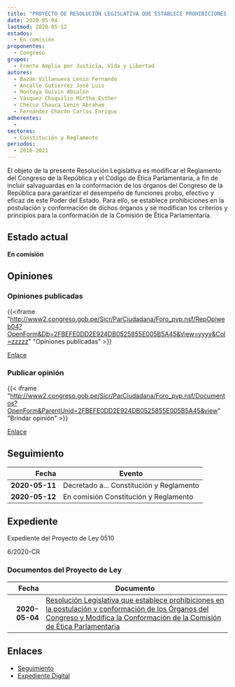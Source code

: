 ```yaml
---
title: "PROYECTO DE RESOLUCIÓN LEGISLATIVA QUE ESTABLECE PROHIBICIONES EN LA POSTULACIÓN Y CONFORMACIÓN DE LOS ÓRGANOS DEL CONGRESO Y MODIFICA LA CONFORMACIÓN DE LA COMISIÓN DE ÉTICA PARLAMENTARIA"
date: 2020-05-04
lastmod: 2020-05-12
estados: 
  - En comisión
proponentes: 
  - Congreso
grupos: 
  - Frente Amplio por Justicia, Vida y Libertad
autores: 
  - Bazán Villanueva Lenin Fernando
  - Ancalle Gutierrez José Luis
  - Montoya Guivin Absalón
  - Vásquez Chuquilin Mirtha Esther
  - Checco Chauca Lenin Abraham
  - Fernández Chacón Carlos Enrique
adherentes: 
  - 
sectores: 
  - Constitución y Reglamento
periodos: 
  - 2016-2021
---
```


El objeto de la presente Resolución Legislativa es modificar el Reglamento del Congreso de la República y el Código de Ética Parlamentaria, a fin de incluir salvaguardas en la conformación de los órganos del Congreso de la República para garantizar el desempeño de funciones probo, efectivo y eficaz de este Poder del Estado. Para ello, se establece prohibiciones en la postulación y conformación de dichos órganos y se modifican los criterios y principios para la conformación de la Comisión de Ética Parlamentaria.


## Estado actual

**En comisión**

## Opiniones

### Opiniones publicadas

{{<iframe "http://www2.congreso.gob.pe/Sicr/ParCiudadana/Foro_pvp.nsf/RepOpiweb04?OpenForm&Db=2FBEFE0DD2E924DB0525855E005B5A45&View=yyyy&Col=zzzzz" "Opiniones publicadas" >}}

[Enlace](http://www2.congreso.gob.pe/Sicr/ParCiudadana/Foro_pvp.nsf/RepOpiweb04?OpenForm&Db=2FBEFE0DD2E924DB0525855E005B5A45&View=yyyy&Col=zzzzz)
### Publicar opinión

{{< iframe "http://www2.congreso.gob.pe/Sicr/ParCiudadana/Foro_pvp.nsf/Documentos?OpenForm&ParentUnid=2FBEFE0DD2E924DB0525855E005B5A45&view" "Brindar opinión" >}}

[Enlace](http://www2.congreso.gob.pe/Sicr/ParCiudadana/Foro_pvp.nsf/Documentos?OpenForm&ParentUnid=2FBEFE0DD2E924DB0525855E005B5A45&view)

## Seguimiento

| Fecha | Evento |
|------:|--------|
| **2020-05-11** | Decretado a... Constitución y Reglamento|
| **2020-05-12** | En comisión Constitución y Reglamento|


## Expediente

Expediente del Proyecto de Ley 0510

6/2020-CR


### Documentos del Proyecto de Ley

| Fecha | Documento |
|------:|--------|
| **2020-05-04** | [Resolución Legislativa que establece prohibiciones en la postulación y conformación de los Órganos del Congreso y Modifica la Conformación de la Comisión de Ética Parlamentaria](http://www.leyes.congreso.gob.pe/Documentos/2016_2021/Proyectos_de_Ley_y_de_Resoluciones_Legislativas/PL05106_20200504.pdf) |

## Enlaces 

- [Seguimiento](http://www2.congreso.gob.pe/Sicr/TraDocEstProc/CLProLey2016.nsf/f7fff46988ca05b1052578e100829cc7/21d1a1347485f88f0525855e006ce29b?OpenDocument)
- [Expediente Digital](http://www2.congreso.gob.pe/Sicr/TraDocEstProc/CLProLey2016.nsf/f7fff46988ca05b1052578e100829cc7/21d1a1347485f88f0525855e006ce29b?OpenDocument&Click=05257FB7005EB655.eb71d0cf91d8294e05256cdf006b5706/$Body/0.1C6C)
